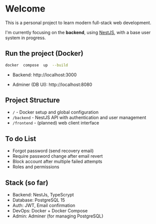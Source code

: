 #  Welcome

This is a personal project to learn modern full-stack web development.

I'm currently focusing on the **backend**, using [NestJS](https://nestjs.com), with a base user system in progress.

##  Run the project (Docker)

```bash
docker  compose  up  --build
```

- Backend: http://localhost:3000

- Adminer (DB UI): http://localhost:8080

##  Project Structure

-  `/` - Docker setup and global configuration
-  `/backend` - NestJS API with authentication and user management
-  `/frontend` - (planned) web client interface

##  To do List

- Forgot password (send recovery email)
- Require password change after email revert
- Block account after multiple failed attempts
- Roles and permissions

##  Stack (so far)

- Backend: NestJs, TypeScrypt
- Database: PostgreSQL 15
- Auth: JWT, Email confirmation
- DevOps: Docker + Docker Compose
- Admin: Adminer (for managing PostgreSQL)
